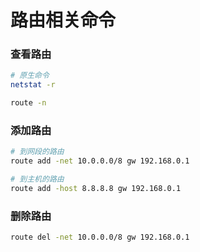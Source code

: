 # 路由相关命令


### 查看路由

```bash
# 原生命令
netstat -r
```

```bash
route -n
```


### 添加路由

```bash
# 到网段的路由
route add -net 10.0.0.0/8 gw 192.168.0.1

# 到主机的路由
route add -host 8.8.8.8 gw 192.168.0.1
```


### 删除路由

```bash
route del -net 10.0.0.0/8 gw 192.168.0.1
```
